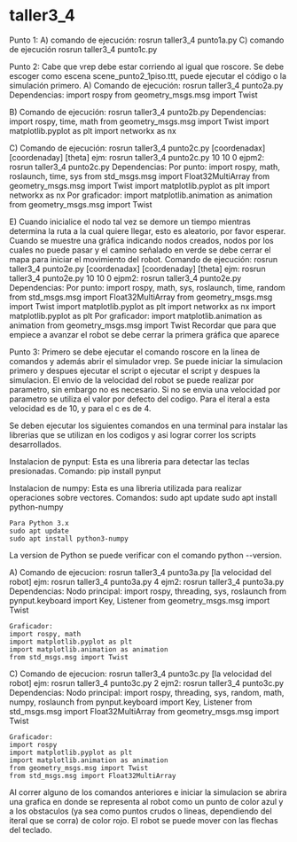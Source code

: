 # taller3_4
Punto 1:
A) comando de ejecución:
rosrun taller3_4 punto1a.py
C) comando de ejecución
rosrun taller3_4 punto1c.py

Punto 2:
Cabe que vrep debe estar corriendo al igual que roscore. Se debe escoger como escena scene_punto2_1piso.ttt, puede ejecutar el código o la simulación primero.
A)
Comando de ejecución:
 	rosrun taller3_4 punto2a.py
Dependencias:
	import rospy 
	from geometry_msgs.msg import Twist

B) 
Comando de ejecución:
 	rosrun taller3_4 punto2b.py
Dependencias:
	import rospy, time, math
	from geometry_msgs.msg import Twist
	import matplotlib.pyplot as plt
	import networkx as nx

C) 
Comando de ejecución:
 	rosrun taller3_4 punto2c.py [coordenadax] [coordenaday] [theta]
	ejm: rosrun taller3_4 punto2c.py 10 10 0
	ejpm2: rosrun taller3_4 punto2c.py
Dependencias:
	Por punto:
	import rospy, math, roslaunch, time, sys
	from std_msgs.msg import Float32MultiArray
	from geometry_msgs.msg import Twist
	import matplotlib.pyplot as plt
	import networkx as nx
	Por graficador:
	import matplotlib.animation as animation
	from geometry_msgs.msg import Twist

E) 
Cuando inicialice el nodo tal vez se demore un tiempo mientras determina la ruta a la cual quiere llegar, esto es aleatorio, por favor esperar.
Cuando se muestre una gráfica indicando nodos creados, nodos por los cuales no puede pasar y el camino señalado en verde se debe cerrar el mapa para iniciar el movimiento del robot.
Comando de ejecución:
 	rosrun taller3_4 punto2e.py [coordenadax] [coordenaday] [theta]
	ejm: rosrun taller3_4 punto2e.py 10 10 0
	ejpm2: rosrun taller3_4 punto2e.py
Dependencias:
	Por punto:
	import rospy, math, sys, roslaunch, time, random
	from std_msgs.msg import Float32MultiArray
	from geometry_msgs.msg import Twist
	import matplotlib.pyplot as plt
	import networkx as nx
	import matplotlib.pyplot as plt
	Por graficador:
	import matplotlib.animation as animation
	from geometry_msgs.msg import Twist
	Recordar que para que empiece a avanzar el robot se debe cerrar la primera gráfica que aparece

Punto 3:
Primero se debe ejecutar el comando roscore en la linea de comandos y además abrir el simulador vrep. Se puede iniciar la simulacion primero y despues ejecutar el script o ejecutar el script y despues la simulacion. El envio de la velocidad del robot se puede realizar por parametro, sin embargo no es necesario. Si no se envia una velocidad por parametro se utiliza el valor por defecto del codigo. Para el iteral a esta velocidad es de 10, y para el c es de 4.

Se deben ejecutar los siguientes comandos en una terminal para instalar las librerias que se utilizan en los codigos y asi lograr correr los scripts desarrollados.

Instalacion de pynput: Esta es una libreria para detectar las teclas presionadas.
	Comando: 
	pip install pynput

Instalacion de numpy: Esta es una libreria utilizada para realizar operaciones sobre vectores.
	Comandos:
	sudo apt update
	sudo apt install python-numpy

	Para Python 3.x
	sudo apt update
	sudo apt install python3-numpy

La version de Python se puede verificar con el comando python --version.

A)
Comando de ejecucion:
	rosrun taller3_4 punto3a.py [la velocidad del robot]
	ejm: rosrun taller3_4 punto3a.py 4
	ejm2: rosrun taller3_4 punto3a.py
Dependencias:
	Nodo principal:
	import rospy, threading, sys, roslaunch
	from pynput.keyboard import Key, Listener
	from geometry_msgs.msg import Twist

	Graficador:
	import rospy, math
	import matplotlib.pyplot as plt
	import matplotlib.animation as animation
	from std_msgs.msg import Twist

C)
Comando de ejecucion:
	rosrun taller3_4 punto3c.py [la velocidad del robot]
	ejm: rosrun taller3_4 punto3c.py 2
	ejm2: rosrun taller3_4 punto3c.py
Dependencias:
	Nodo principal:
	import rospy, threading, sys, random, math, numpy, roslaunch
	from pynput.keyboard import Key, Listener
	from std_msgs.msg import Float32MultiArray
	from geometry_msgs.msg import Twist
	
	Graficador:
	import rospy
	import matplotlib.pyplot as plt
	import matplotlib.animation as animation
	from geometry_msgs.msg import Twist
	from std_msgs.msg import Float32MultiArray

Al correr alguno de los comandos anteriores e iniciar la simulacion se abrira una grafica en donde se representa al robot como un punto de color azul y a los obstaculos (ya sea como puntos crudos o lineas, dependiendo del iteral que se corra) de color rojo. El robot se puede mover con las flechas del teclado.


